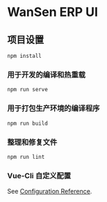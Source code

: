 
# WanSen ERP UI

## 项目设置
```
npm install
```

### 用于开发的编译和热重载
```
npm run serve
```

### 用于打包生产环境的编译程序
```
npm run build
```

### 整理和修复文件
```
npm run lint
```

### Vue-Cli 自定义配置
See [Configuration Reference](https://cli.vuejs.org/config/).